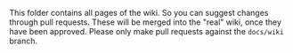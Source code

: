 This folder contains all pages of the wiki. So you can suggest changes through pull requests. These will be merged into the "real" wiki, once they have been approved.
Please only make pull requests against the `docs/wiki` branch.
